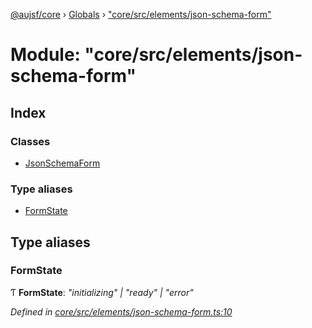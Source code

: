 [@aujsf/core](../README.md) › [Globals](../globals.md) › ["core/src/elements/json-schema-form"](_core_src_elements_json_schema_form_.md)

# Module: "core/src/elements/json-schema-form"

## Index

### Classes

* [JsonSchemaForm](../classes/_core_src_elements_json_schema_form_.jsonschemaform.md)

### Type aliases

* [FormState](_core_src_elements_json_schema_form_.md#formstate)

## Type aliases

###  FormState

Ƭ **FormState**: *"initializing" | "ready" | "error"*

*Defined in [core/src/elements/json-schema-form.ts:10](https://github.com/jbockle/au-jsonschema-form/blob/master/packages/core/src/elements/json-schema-form.ts#L10)*
